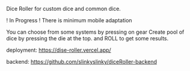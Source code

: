 Dice Roller for custom dice and common dice.

! In Progress !
There is minimum mobile adaptation

You can choose from some systems by pressing on gear
Create pool of dice by pressing the die at the top.
and ROLL to get some results.




deployment: https://dise-roller.vercel.app/

backend: https://github.com/slinkyslinky/diceRoller-backend

